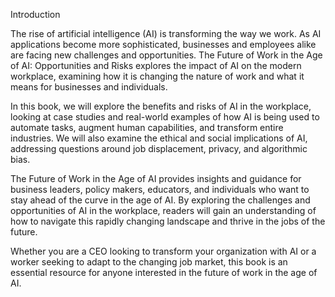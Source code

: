 Introduction

The rise of artificial intelligence (AI) is transforming the way we work. As AI applications become more sophisticated, businesses and employees alike are facing new challenges and opportunities. The Future of Work in the Age of AI: Opportunities and Risks explores the impact of AI on the modern workplace, examining how it is changing the nature of work and what it means for businesses and individuals.

In this book, we will explore the benefits and risks of AI in the workplace, looking at case studies and real-world examples of how AI is being used to automate tasks, augment human capabilities, and transform entire industries. We will also examine the ethical and social implications of AI, addressing questions around job displacement, privacy, and algorithmic bias.

The Future of Work in the Age of AI provides insights and guidance for business leaders, policy makers, educators, and individuals who want to stay ahead of the curve in the age of AI. By exploring the challenges and opportunities of AI in the workplace, readers will gain an understanding of how to navigate this rapidly changing landscape and thrive in the jobs of the future.

Whether you are a CEO looking to transform your organization with AI or a worker seeking to adapt to the changing job market, this book is an essential resource for anyone interested in the future of work in the age of AI.
